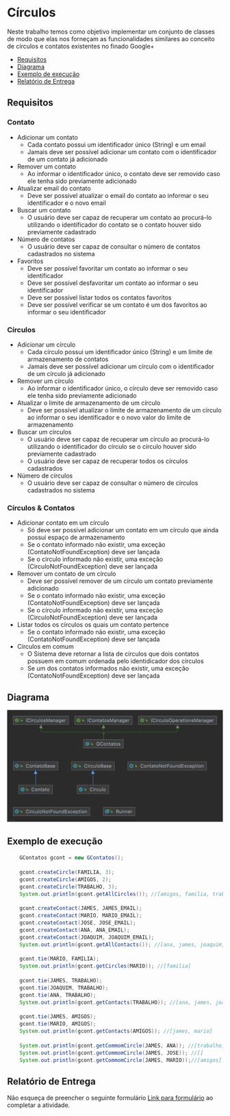 # Círculos
Neste trabalho temos como objetivo implementar um conjunto de classes de modo que elas nos forneçam as funcionalidades 
similares ao conceito de círculos e contatos existentes no finado Google+

- [Requisitos](#requisitos)
- [Diagrama](#diagrama)
- [Exemplo de execução](#exemplo-de-execução)
- [Relatório de Entrega](#relatório-de-entrega)


## Requisitos

### Contato
- Adicionar um contato
  - Cada contato possui um identificador único (String) e um email
  - Jamais deve ser possível adicionar um contato com o identificador de um contato já adicionado
- Remover um contato
  - Ao informar o identificador único, o contato deve ser removido caso ele tenha sido previamente adicionado
- Atualizar email do contato
  - Deve ser possível atualizar o email do contato ao informar o seu identificador e o novo email
- Buscar um contato
  - O usuário deve ser capaz de recuperar um contato ao procurá-lo utilizando o identificador do contato 
se o contato houver sido previamente cadastrado
- Número de contatos
  - O usuário deve ser capaz de consultar o número de contatos cadastrados no sistema 
- Favoritos
  - Deve ser possível favoritar um contato ao informar o seu identificador
  - Deve ser possível desfavoritar um contato ao informar o seu identificador
  - Deve ser possível listar todos os contatos favoritos
  - Deve ser possível verificar se um contato é um dos favoritos ao informar o seu identificador

### Círculos
- Adicionar um círculo
    - Cada círculo possui um identificador único (String) e um limite de armazenamento de contatos
    - Jamais deve ser possível adicionar um círculo com o identificador de um círculo já adicionado
- Remover um círculo
    - Ao informar o identificador único, o círculo deve ser removido caso ele tenha sido previamente adicionado
- Atualizar o limite de armazenamento de um círculo
    - Deve ser possível atualizar o limite de armazenamento de um círculo ao informar o seu identificador 
e o novo valor do limite de armazenamento
- Buscar um círculos
    - O usuário deve ser capaz de recuperar um círculo ao procurá-lo utilizando o identificador do círculo 
      se o círculo houver sido previamente cadastrado
    - O usuário deve ser capaz de recuperar todos os círculos cadastrados
- Número de círculos
    - O usuário deve ser capaz de consultar o número de círculos cadastrados no sistema
 
### Círculos & Contatos

- Adicionar contato em um círculo
  - Só deve ser possível adicionar um contato em um círculo que ainda possui espaço de armazenamento
  - Se o contato informado não existir, uma exceção (ContatoNotFoundException) deve ser lançada
  - Se o círculo informado não existir, uma exceção (CirculoNotFoundException) deve ser lançada
- Remover um contato de um círculo
  - Deve ser possível remover de um círculo um contato previamente adicionado
  - Se o contato informado não existir, uma exceção (ContatoNotFoundException) deve ser lançada
  - Se o círculo informado não existir, uma exceção (CirculoNotFoundException) deve ser lançada
- Listar todos os círculos os quais um contato pertence
  - Se o contato informado não existir, uma exceção (ContatoNotFoundException) deve ser lançada
- Círculos em comum
  - O Sistema deve retornar a lista de círculos que dois contatos possuem em comum ordenada pelo identidicador dos círculos
  - Se um dos contatos informados não existir, uma exceção (ContatoNotFoundException) deve ser lançada
  

## Diagrama

![diagrama uml](diagrama.png)

## Exemplo de execução 

```java
    GContatos gcont = new GContatos();

    gcont.createCircle(FAMILIA, 3);
    gcont.createCircle(AMIGOS, 2);
    gcont.createCircle(TRABALHO, 3);
    System.out.println(gcont.getAllCircles()); //[amigos, familia, trabalho]

    gcont.createContact(JAMES, JAMES_EMAIL);
    gcont.createContact(MARIO, MARIO_EMAIL);
    gcont.createContact(JOSE, JOSE_EMAIL);
    gcont.createContact(ANA, ANA_EMAIL);
    gcont.createContact(JOAQUIM, JOAQUIM_EMAIL);
    System.out.println(gcont.getAllContacts()); //[ana, james, joaquim, jose, mario]

    gcont.tie(MARIO, FAMILIA);
    System.out.println(gcont.getCircles(MARIO)); //[familia]

    gcont.tie(JAMES, TRABALHO);
    gcont.tie(JOAQUIM, TRABALHO);
    gcont.tie(ANA, TRABALHO);
    System.out.println(gcont.getContacts(TRABALHO)); //[ana, james, joaquim]

    gcont.tie(JAMES, AMIGOS);
    gcont.tie(MARIO, AMIGOS);
    System.out.println(gcont.getContacts(AMIGOS)); //[james, mario]

    System.out.println(gcont.getCommomCircle(JAMES, ANA)); //[trabalho]
    System.out.println(gcont.getCommomCircle(JAMES, JOSE)); //[]
    System.out.println(gcont.getCommomCircle(JAMES, MARIO));//[amigos]        
```

## Relatório de Entrega

Não esqueça de preencher o seguinte formulário [Link para formulário](https://forms.gle/1UfbAWfnT8aF46Kv8) ao completar a atividade.
